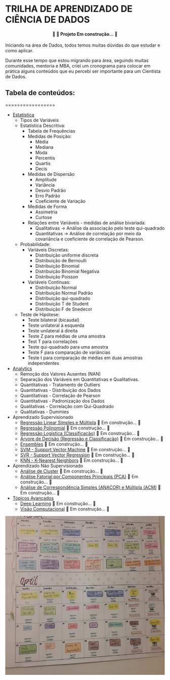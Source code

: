 # TRILHA DE APRENDIZADO DE CIÊNCIA DE DADOS

<h4 align="center"> 
	🚧  🚀 Projeto Em construção...  🚧
</h4>

Iniciando na área de Dados, todos temos muitas dúvidas do que estudar e como aplicar.

Durante esse tempo que estou migrando para área, seguindo muitas comunidades, mentoria e MBA, criei um cronograma para colocar em prática alguns conteúdos que eu percebi ser importante para um Cientista de Dados.

## Tabela de conteúdos:
=================
<!--ts-->
   * [Estatística](#como-usar)
        * Tipos de Variáveis
        * Estatística Descritiva:
          - Tabela de Frequências
          - Medidas de Posição:
               - Média
               - Mediana
               - Moda
               - Percentis
               - Quartis
               - Decis
          - Medidas de Dispersão
               - Amplitude
               - Variância
               - Desvio Padrão
               - Erro Padrão
               - Coeficiente de Variação
          - Medidas de Forma
               - Assimetria
               - Curtose
          - Relações entre Variáveis - medidas de análise bivariada:
               - Qualitativas -> Análise da associação pelo teste qui-quadrado
               - Quantitativas -> Análise de correlação por meio da covariância e coeficiente de correlação de Pearson.
        * Probabilidade:
          - Variáveis Discretas:
               - Distribuição uniforme discreta
               - Distribuição de Bernoulli
               - Distribuição Binomial
               - Distribuição Binomial Negativa
               - Distribuição Poisson
          - Variáveis Contínuas:
               - Distribuição Normal
               - Distribuição Normal Padrão
               - Distribuição qui-quadrado
               - Distribuição T de Student
               - Distribuição F de Snedecor
        * Teste de Hipótese:
          - Teste bilateral (bicaudal)
          - Teste unilateral á esquerda
          - Teste unilateral á direita
          - Teste Z para médias de uma amostra
          - Test T para correlações
          - Teste qui-quadrado para uma amostra
          - Teste F para comparação de variâncias
          - Teste t para comparação de médias em duas amostras independentes
   * [Analytics](https://github.com/gizelecardoso/tcc_mba/blob/main/analytics.ipynb)
        * Remoção dos Valores Ausentes (NAN)
        * Separação dos Variáveis em Quantitativas e Qualitativas. 
        * Quantitativas - Tratamento de Outliers
        * Quantitativas - Distribuição dos Dados
        * Quantitativas - Correlação de Pearson
        * Quantitativas - Padronização dos Dados
        * Qualitativas - Correlação com Qui-Quadrado
        * Qualitativas - Dummies
   * Aprendizado Supervisionado
        * [Regressão Linear Simples e Múltipla](https://github.com/gizelecardoso/trilha_aprendizado_data_science/blob/main/regressao_linear/README.md) 🚧 Em construção...  🚧
        * [Regressão Polinomial](#como-usar)  🚧 Em construção...  🚧
        * [Regressão Logística (Classificação)](https://github.com/gizelecardoso/trilha_aprendizado_data_science/blob/main/regressao_logistica/README.md)  🚧 Em construção...  🚧
        * [Árvore de Decisão (Regressão e Classificação)](#como-usar)  🚧 Em construção...  🚧
        * [Ensembles](#como-usar)  🚧 Em construção...  🚧
        * [SVM - Support Vector Machine](#como-usar)  🚧 Em construção...  🚧
        * [SVR - Support Vector Regression](#como-usar)  🚧 Em construção...  🚧
        * [KNN - K-Nearest Neighbors](#como-usar)  🚧 Em construção...  🚧
   * Aprendizado Não Supervisionado
        * [Análise de Cluster](#como-usar) 🚧 Em construção...  🚧
        * [Análise Fatorial por Componentes Principais (PCA)](#como-usar) 🚧 Em construção...  🚧
        * [Análise de Correspondência Simples (ANACOR) e Múltipla (ACM)](https://github.com/gizelecardoso/trilha_aprendizado_data_science/blob/main/acm_anacor/README.md) 🚧 Em construção...  🚧
   * [Tópicos Avançados](#tecnologias)
        * [Deep Learning](#como-usar) 🚧 Em construção...  🚧
        * [Visão Computacional](#como-usar) 🚧 Em construção...  🚧
<!--te-->

<img src='cronograma.jpeg' width="1000" height="500">